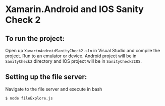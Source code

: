 # Xamarin.Android and IOS Sanity Check 2

## To run the project:
Open up `XamarinAndroidSanityCheck2.sln` in Visual Studio and compile the project. Run to an emulator or device. Android project will be in `SanityCheck2` directory and IOS project will be in `SanityCheck2IOS`.

## Setting up the file server:
Navigate to the file server and execute in bash
```shell
$ node fileExplore.js
```
